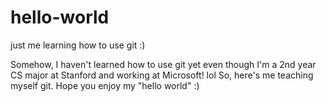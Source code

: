 # hello-world
just me learning how to use git :)


Somehow, I haven't learned how to use git yet even though I'm a 2nd year CS major at Stanford and working at Microsoft! lol 
So, here's me teaching myself git. Hope you enjoy my "hello world" :)

